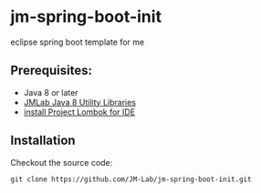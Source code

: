 jm-spring-boot-init
===================

eclipse spring boot template for me

## Prerequisites:
* Java 8 or later
* [JMLab Java 8 Utility Libraries](https://github.com/JM-Lab/utils-java8)
* [install Project Lombok for IDE](https://projectlombok.org/download.html)

## Installation

Checkout the source code:

    git clone https://github.com/JM-Lab/jm-spring-boot-init.git